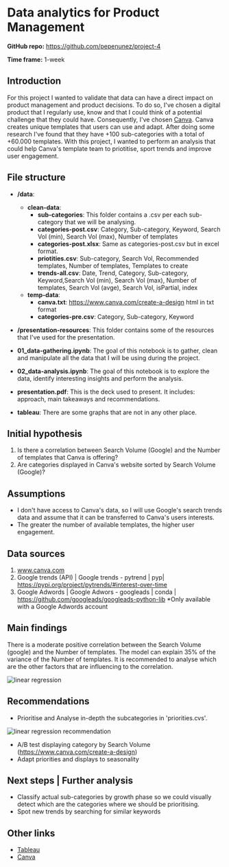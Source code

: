 # Data analytics for Product Management

**GitHub repo:** https://github.com/pepenunez/project-4

**Time frame:** 1-week

## Introduction

For this project I wanted to validate that data can have a direct impact on product management and product decisions. To do so, I've chosen a digital product that I regularly use, know and that I could think of a potential challenge that they could have. Consequently, I've chosen [Canva](www.canva.com). Canva creates unique templates that users can use and adapt. After doing some research I've found that they have +100 sub-categories with a total of +60.000 templates. With this project, I wanted to perform an analysis that could help Canva's template team to priotitise, sport trends and improve user engagement.

## File structure

- **/data**:
  - **clean-data**:
    - **sub-categories**: This folder contains a .csv per each sub-category that we will be analysing.
    - **categories-post.csv**: Category, Sub-category, Keyword, Search Vol (min), Search Vol (max), Number of templates
    - **categories-post.xlsx**: Same as categories-post.csv but in excel format.
    - **priotities.csv**: Sub-category, Search Vol, Recommended templates, Number of templates, Templates to create
    - **trends-all.csv**: Date, Trend, Category, Sub-category, Keyword,Search Vol (min), Search Vol (max), Number of templates, Search Vol (avge), Search Vol, isPartial, index
  - **temp-data**:
    - **canva.txt**: https://www.canva.com/create-a-design html in txt format
    - **categories-pre.csv**: Category, Sub-category, Keyword
- **/presentation-resources**: This folder contains some of the resources that I've used for the presentation.

- **01_data-gathering.ipynb**: The goal of this notebook is to gather, clean and manipulate all the data that I will be using during the project.
- **02_data-analysis.ipynb**: The goal of this notebook is to explore the data, identify interesting insights and perform the analysis.
- **presentation.pdf**: This is the deck used to present. It includes: approach, main takeaways and recommendations.
- **tableau**: There are some graphs that are not in any other place. 

## Initial hypothesis

1. Is there a correlation between Search Volume (Google) and the Number of templates that Canva is offering?
2. Are categories displayed in Canva's website sorted by Search Volume (Google)?

## Assumptions

- I don't have access to Canva's data, so I will use Google's search trends data and assume that it can be transferred to Canva's users interests.
- The greater the number of available templates, the higher user engagement.

## Data sources

1. www.canva.com
2. Google trends (API) | Google trends - pytrend | pyp|  https://pypi.org/project/pytrends/#interest-over-time
3. Google Adwords | Google Adwors - googleads | conda | https://github.com/googleads/googleads-python-lib *Only available with a Google Adwords account

## Main findings

There is a moderate positive correlation between the Search Volume (google) and the Number of templates. The model can explain 35% of the variance of the Number of templates. It is recommended to analyse which are the other factors that are influencing to the correlation. 

![linear regression](https://github.com/pepenunez/project-4/blob/master/Presentation-resources/linear-regression.png)

## Recommendations

- Prioritise and Analyse in-depth the subcategories in 'priorities.cvs'.  

![linear regression recommendation](https://github.com/pepenunez/project-4/blob/master/Presentation-resources/linear-regression-recommendation.png)

- A/B test displaying category by Search Volume (https://www.canva.com/create-a-design)
- Adapt priorities and displays to seasonality 

## Next steps | Further analysis

- Classify actual sub-categories by growth phase so we could visually detect which are the categories where we should be prioritising.
- Spot new trends by searching for similar keywords  

## Other links

- [Tableau](https://public.tableau.com/profile/pepenunez#!/vizhome/UsingDatainProductManagement/SearchVolumebyCategory)
- [Canva](https://www.canva.com/create-a-design)
